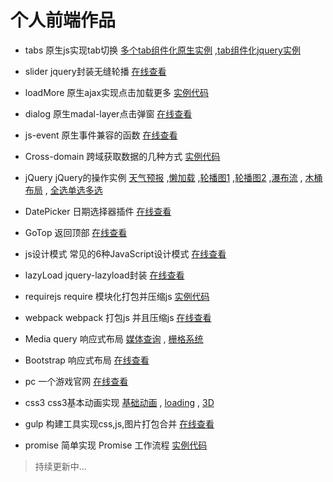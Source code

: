 # 个人前端作品

- tabs
原生js实现tab切换 [多个tab组件化原生实例](https://boloog.github.io/demos/tabs/) ,[tab组件化jquery实例](https://boloog.github.io/demos/tabs/jq-index.html)

- slider
jquery封装无缝轮播 [在线查看](https://boloog.github.io/demos/slider/)

- loadMore
原生ajax实现点击加载更多 [实例代码](https://github.com/boloog/demos/tree/master/loadMore)

- dialog
原生madal-layer点击弹窗 [在线查看](https://boloog.github.io/demos/dialog/model-dialog.html)

- js-event
原生事件兼容的函数 [在线查看](https://github.com/boloog/demos/tree/master/js-event)

- Cross-domain
跨域获取数据的几种方式 [实例代码](https://github.com/boloog/demos/tree/master/Cross-domain)

- jQuery
jQuery的操作实例	 [天气预报](https://boloog.github.io/demos/jQuery/index-6.html) ,[懒加载](https://boloog.github.io/demos/jQuery/index-7.html) ,[轮播图1](https://boloog.github.io/demos/jQuery/index-10.html) ,[轮播图2](https://boloog.github.io/demos/jQuery/index-11.html) ,[瀑布流](https://boloog.github.io/demos/jQuery/index-12.html) , [木桶布局](https://boloog.github.io/demos/jQuery/index-13.html) , [全选单选多选](https://boloog.github.io/demos/jQuery/index-15.html)

- DatePicker
日期选择器插件 [在线查看](https://boloog.github.io/demos/DatePicker/)

- GoTop
返回顶部 [在线查看](https://boloog.github.io/demos/GoTop/)

- js设计模式
常见的6种JavaScript设计模式 [在线查看](https://github.com/boloog/demos/tree/master/js%E8%AE%BE%E8%AE%A1%E6%A8%A1%E5%BC%8F)

- lazyLoad
jquery-lazyload封装 [在线查看](https://boloog.github.io/demos/lazyLoad/)

- requirejs
require 模块化打包并压缩js [实例代码](https://github.com/boloog/demos/tree/master/requirejs)

- webpack
webpack 打包js 并且压缩js [在线查看](https://boloog.github.io/demos/webpack/)

- Media query
响应式布局 [媒体查询](https://boloog.github.io/demos/Media-query/) , [栅格系统](https://boloog.github.io/demos/Media-query/grid.html)

- Bootstrap
响应式布局 [在线查看](https://boloog.github.io/demos/one-page/works.html)

- pc
一个游戏官网 [在线查看](https://boloog.github.io/demos/pc/)

- css3
css3基本动画实现 [基础动画](https://boloog.github.io/demos/css3/) , [loading](https://boloog.github.io/demos/css3/loading.html) , [3D](https://boloog.github.io/demos/css3/3d.html)

- gulp
构建工具实现css,js,图片打包合并 [在线查看](https://boloog.github.io/demos/gulp/)

- promise
简单实现 Promise 工作流程 [实例代码](https://github.com/boloog/demos/tree/master/promise)


> 持续更新中...
